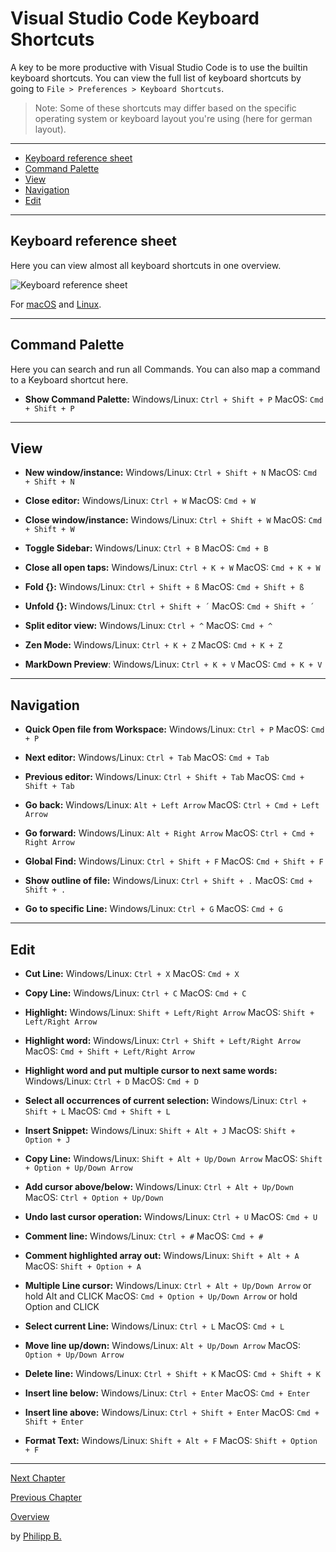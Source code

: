 # Visual Studio Code Keyboard Shortcuts

A key to be more productive with Visual Studio Code is to use the builtin keyboard shortcuts. You can view the full list of keyboard shortcuts by going to `File > Preferences > Keyboard Shortcuts`.

> Note: Some of these shortcuts may differ based on the specific operating system or keyboard layout you're using (here for german layout).

---

-   [Keyboard reference sheet](#keyboard-reference-sheet)
-   [Command Palette](#command-palette)
-   [View](#view)
-   [Navigation](#navigation)
-   [Edit](#edit)

---

## Keyboard reference sheet

Here you can view almost all keyboard shortcuts in one overview.

![Keyboard reference sheet](https://code.visualstudio.com/assets/docs/getstarted/tips-and-tricks/KeyboardReferenceSheet.png)

For [macOS](https://code.visualstudio.com/shortcuts/keyboard-shortcuts-macos.pdf) and [Linux](https://code.visualstudio.com/shortcuts/keyboard-shortcuts-linux.pdf).

---

## Command Palette

Here you can search and run all Commands. You can also map a command to a Keyboard shortcut here.

-   **Show Command Palette:**
    Windows/Linux: `Ctrl + Shift + P` MacOS: `Cmd + Shift + P`

---

## View

-   **New window/instance:**
    Windows/Linux: `Ctrl + Shift + N` MacOS: `Cmd + Shift + N`

-   **Close editor:**
    Windows/Linux: `Ctrl + W` MacOS: `Cmd + W`

-   **Close window/instance:**
    Windows/Linux: `Ctrl + Shift + W` MacOS: `Cmd + Shift + W`

-   **Toggle Sidebar:**
    Windows/Linux: `Ctrl + B` MacOS: `Cmd + B`

-   **Close all open taps:**
    Windows/Linux: `Ctrl + K + W` MacOS: `Cmd + K + W`

-   **Fold {}:**
    Windows/Linux: `Ctrl + Shift + ß` MacOS: `Cmd + Shift + ß`

-   **Unfold {}:**
    Windows/Linux: `Ctrl + Shift + ´` MacOS: `Cmd + Shift + ´`

-   **Split editor view:**
    Windows/Linux: `Ctrl + ^` MacOS: `Cmd + ^`

-   **Zen Mode:**
    Windows/Linux: `Ctrl + K + Z` MacOS: `Cmd + K + Z`

-   **MarkDown Preview**:
    Windows/Linux: `Ctrl + K + V` MacOS: `Cmd + K + V`

---

## Navigation

-   **Quick Open file from Workspace:**
    Windows/Linux: `Ctrl + P` MacOS: `Cmd + P`

-   **Next editor:**
    Windows/Linux: `Ctrl + Tab` MacOS: `Cmd + Tab`

-   **Previous editor:**
    Windows/Linux: `Ctrl + Shift + Tab` MacOS: `Cmd + Shift + Tab`

-   **Go back:**
    Windows/Linux: `Alt + Left Arrow` MacOS: `Ctrl + Cmd + Left Arrow`

-   **Go forward:**
    Windows/Linux: `Alt + Right Arrow` MacOS: `Ctrl + Cmd + Right Arrow`

-   **Global Find:**
    Windows/Linux: `Ctrl + Shift + F` MacOS: `Cmd + Shift + F`

-   **Show outline of file:**
    Windows/Linux: `Ctrl + Shift + .` MacOS: `Cmd + Shift + .`

-   **Go to specific Line:**
    Windows/Linux: `Ctrl + G` MacOS: `Cmd + G`

---

## Edit

-   **Cut Line:**
    Windows/Linux: `Ctrl + X` MacOS: `Cmd + X`

-   **Copy Line:**
    Windows/Linux: `Ctrl + C` MacOS: `Cmd + C`

-   **Highlight:**
    Windows/Linux: `Shift + Left/Right Arrow` MacOS: `Shift + Left/Right Arrow`

-   **Highlight word:**
    Windows/Linux: `Ctrl + Shift + Left/Right Arrow` MacOS: `Cmd + Shift + Left/Right Arrow`

-   **Highlight word and put multiple cursor to next same words:**
    Windows/Linux: `Ctrl + D` MacOS: `Cmd + D`

-   **Select all occurrences of current selection:**
    Windows/Linux: `Ctrl + Shift + L` MacOS: `Cmd + Shift + L`

-   **Insert Snippet:**
    Windows/Linux: `Shift + Alt + J` MacOS: `Shift + Option + J`

-   **Copy Line:**
    Windows/Linux: `Shift + Alt + Up/Down Arrow` MacOS: `Shift + Option + Up/Down Arrow`

-   **Add cursor above/below:**
    Windows/Linux: `Ctrl + Alt + Up/Down` MacOS: `Ctrl + Option + Up/Down`

-   **Undo last cursor operation:**
    Windows/Linux: `Ctrl + U` MacOS: `Cmd + U`

-   **Comment line:**
    Windows/Linux: `Ctrl + #` MacOS: `Cmd + #`

-   **Comment highlighted array out:**
    Windows/Linux: `Shift + Alt + A` MacOS: `Shift + Option + A`

-   **Multiple Line cursor:**
    Windows/Linux: `Ctrl + Alt + Up/Down Arrow` or hold Alt and CLICK MacOS: `Cmd + Option + Up/Down Arrow` or hold Option and CLICK

-   **Select current Line:**
    Windows/Linux: `Ctrl + L` MacOS: `Cmd + L`

-   **Move line up/down:**
    Windows/Linux: `Alt + Up/Down Arrow` MacOS: `Option + Up/Down Arrow`

-   **Delete line:**
    Windows/Linux: `Ctrl + Shift + K` MacOS: `Cmd + Shift + K`

-   **Insert line below:**
    Windows/Linux: `Ctrl + Enter` MacOS: `Cmd + Enter`

-   **Insert line above:**
    Windows/Linux: `Ctrl + Shift + Enter` MacOS: `Cmd + Shift + Enter`

-   **Format Text:**
    Windows/Linux: `Shift + Alt + F` MacOS: `Shift + Option + F`

---

[Next Chapter](EssentialExtensions.md)

[Previous Chapter](TipsForVsCode.md)

[Overview](../README.md)

by [Philipp B.](https://github.com/cophilot)
